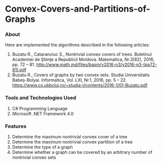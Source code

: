 # Convex-Covers-and-Partitions-of-Graphs
<h3> About </h3>

Here are implemented the algorithms described in the following articles:
  1.  Buzatu R., Cataranciuc S., Nontrivial convex covers of trees. Buletinul Academiei de Ştiinţe a Republicii Moldova. Matematica, Nr.3(82), 2016, pp. 72 – 81. http://www.math.md/files/basm/y2016-n3/y2016-n3-(pp72-81).pdf
  2.	Buzatu R., Covers of graphs by two convex sets. Studia Universitatis Babeș-Bolyai. Informatica, Vol. LXI, Nr.1, 2016, pp. 5 – 22. https://www.cs.ubbcluj.ro/~studia-i/contents/2016-1/01-Buzatu.pdf

<h3> Tools and Technologies Used </h3>

  1.  C# Programming Language
  2.  Microsoft .NET Framework 4.0

<h3> Features </h3>

  1.  Determine the maximum nontrivial convex cover of a tree
  2.  Determine the maximum nontrivial convex partition of a tree
  3.  Determine the type of a graph
  4.  Determine whether a graph can be covered by an arbitrary number of nontrivial convex sets
